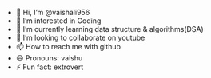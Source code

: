 - 👋 Hi, I’m @vaishali956
- 👀 I’m interested in Coding
- 🌱 I’m currently learning data structure & algorithms(DSA)
- 💞️ I’m looking to collaborate on youtube
- 📫 How to reach me with github
- 😄 Pronouns: vaishu
- ⚡ Fun fact: extrovert

<!---
vaishali956/vaishali956 is a ✨ special ✨ repository because its `README.md` (this file) appears on your GitHub profile.
You can click the Preview link to take a look at your changes.
--->
